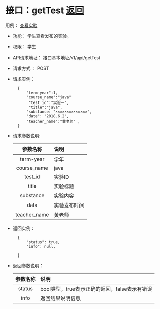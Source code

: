 <!-- markdownlint-disable MD033-->
<!-- 禁止MD033类型的警告 https://www.npmjs.com/package/markdownlint -->

# 接口：getTest  [返回](../README.md)
用例： [查看实验](../用例/查看实验.md)

- 功能：
    学生查看发布的实验。
    
- 权限：
    学生 
    
- API请求地址： 
    接口基本地址/v1/api/getTest

- 请求方式 ：
    POST

- 请求实例：

        {
            "term-year":1,
            "course_name":"java"
             "test_id":"实验一",
             "title":"java",
            "substance: "××××××××××××××",
            "date": "2018.6.2",
            "teacher_name":"黄老师" ,
        }
        
- 请求参数说明:        

  |参数名称|说明|
  |:---------:|:--------------------------------------------------------|      
  |term-year|学年|
  |course_name|java|
  |test_id|实验ID|
  |title|实验标题| 
  |substance|实验内容|
  |data|实验发布时间|
  |teacher_name|黄老师|
  
- 返回实例：

        {         
            "status": true,
            "info": null,    

        }
 
- 返回参数说明： 
 
  |参数名称|说明|
  |:---------:|:--------------------------------------------------------|      
  |status|bool类型，true表示正确的返回，false表示有错误|
  |info|返回结果说明信息|


